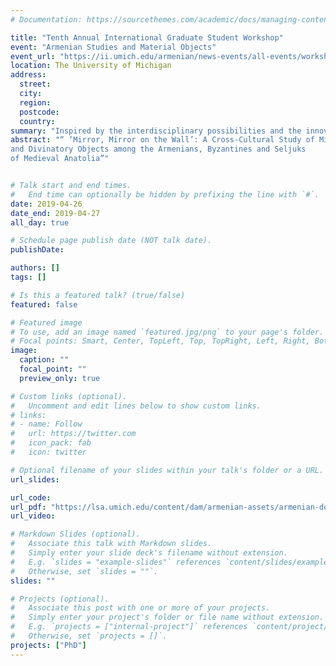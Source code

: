 ```yaml
---
# Documentation: https://sourcethemes.com/academic/docs/managing-content/

title: "Tenth Annual International Graduate Student Workshop"
event: "Armenian Studies and Material Objects"
event_url: "https://ii.umich.edu/armenian/news-events/all-events/workshops/april-2019--armenian-studies-and-material-objects.html"
location: The University of Michigan
address:
  street: 
  city: 
  region:
  postcode:
  country: 
summary: "Inspired by the interdisciplinary possibilities and the innovative scholarly avenues that the study of materiality can open in the field of Armenian Studies, the 2019 International Graduate Student Workshop focuses on the theme of material objects. The exploration of society, arts, culture, and politics through material objects will provide opportunities to discover the ordinary or the everyday practices and experiences of Armenian communities across space and time."
abstract: "“ ‘Mirror, Mirror on the Wall’: A Cross-Cultural Study of Mirrors as Apotropaic
and Divinatory Objects among the Armenians, Byzantines and Seljuks
of Medieval Anatolia”"


# Talk start and end times.
#   End time can optionally be hidden by prefixing the line with `#`.
date: 2019-04-26
date_end: 2019-04-27
all_day: true

# Schedule page publish date (NOT talk date).
publishDate: 

authors: []
tags: []

# Is this a featured talk? (true/false)
featured: false

# Featured image
# To use, add an image named `featured.jpg/png` to your page's folder.
# Focal points: Smart, Center, TopLeft, Top, TopRight, Left, Right, BottomLeft, Bottom, BottomRight.
image:
  caption: ""
  focal_point: ""
  preview_only: true

# Custom links (optional).
#   Uncomment and edit lines below to show custom links.
# links:
# - name: Follow
#   url: https://twitter.com
#   icon_pack: fab
#   icon: twitter

# Optional filename of your slides within your talk's folder or a URL.
url_slides:

url_code:
url_pdf: "https://lsa.umich.edu/content/dam/armenian-assets/armenian-documents/Updated%20program.pdf"
url_video:

# Markdown Slides (optional).
#   Associate this talk with Markdown slides.
#   Simply enter your slide deck's filename without extension.
#   E.g. `slides = "example-slides"` references `content/slides/example-slides.md`.
#   Otherwise, set `slides = ""`.
slides: ""

# Projects (optional).
#   Associate this post with one or more of your projects.
#   Simply enter your project's folder or file name without extension.
#   E.g. `projects = ["internal-project"]` references `content/project/deep-learning/index.md`.
#   Otherwise, set `projects = []`.
projects: ["PhD"]
---
```



